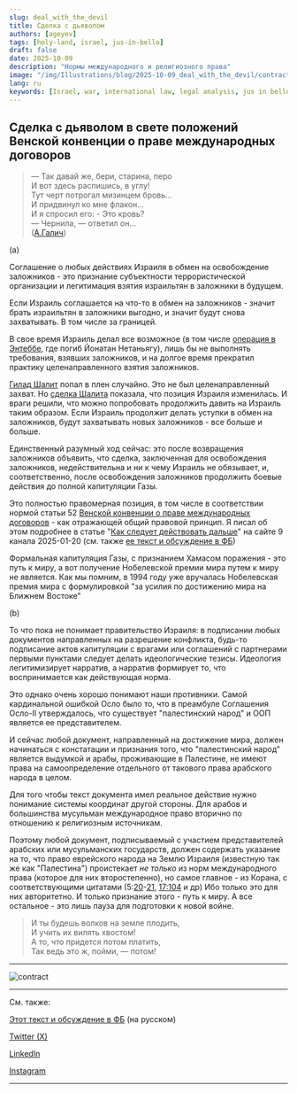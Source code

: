 ```yaml
---
slug: deal_with_the_devil
title: Сделка с дьяволом
authors: [ageyev]
tags: [holy-land, israel, jus-in-bello]
draft: false
date: 2025-10-09
description: "Нормы международного и религиозного права"
image: "/img/Illustrations/blog/2025-10-09_deal_with_the_devil/contract_with_the_devil_ChatGPT01.png" 
lang: ru
keywords: [Israel, war, international law, legal analysis, jus in bello]
---
```


## Сделка с дьяволом в свете положений Венской конвенции о праве международных договоров

> — Так давай же, бери, старина, перо <br/>
> И вот здесь распишись, в углу! <br/>
> Тут черт потрогал мизинцем бровь… <br/>
> И придвинул ко мне флакон… <br/>
> И я спросил его: - Это кровь? <br/>
> — Чернила, — ответил он… <br/>
> ([А.Галич](https://www.culture.ru/poems/3580/eshe-raz-o-cherte))

(a)

Соглашение о любых действиях Израиля в обмен на освобождение заложников - это признание субъектности террористической организации и легитимация взятия израильтян в заложники в будущем.

Если Израиль соглашается на что-то в обмен на заложников - значит брать израильтян в заложники выгодно, и значит будут снова захватывать. В том числе за границей. <!-- truncate --> 

В свое время Израиль делал все возможное (в том числе [операция в Энтеббе](https://en.wikipedia.org/wiki/Entebbe_raid), где погиб Йонатан Нетаньягу), лишь бы не выполнять требования, взявших заложников, и на долгое время прекратил практику целенаправленного взятия заложников.

[Гилад Шалит](https://en.wikipedia.org/wiki/Gilad_Shalit) попал в плен случайно. Это не был целенаправленный захват. Но [сделка Шалита](https://en.wikipedia.org/wiki/Gilad_Shalit_prisoner_exchange) показала, что позиция Израиля изменилась. И враги решили, что можно попробовать продолжить давить на Израиль таким образом. Если Израиль продолжит делать уступки в обмен на заложников, будут захватывать новых заложников - все больше и больше.

Единственный разумный ход сейчас: это после возвращения заложников объявить, что сделка, заключенная для освобождения заложников, недействительна и ни к чему Израиль не обязывает, и, соответственно, после освобождения заложников продолжить боевые действия до полной капитуляции Газы.

Это полностью правомерная позиция, в том числе в соответствии нормой статьи 52 [Венской конвенции о праве международных договоров](https://en.wikipedia.org/wiki/Vienna_Convention_on_the_Law_of_Treaties) - как отражающей общий правовой принцип. Я писал об этом подробнее в статье "[Как следует действовать дальше](https://www.9tv.co.il/item/85108)" на сайте 9 канала 2025-01-20 (см. также [ее текст и обсуждение в ФБ](https://www.facebook.com/viktor.ageyev/posts/pfbid02FPyGZb3kJuQVf64JXAoTEJhwkjzFQ7xf21jMKgZo93tfmDq8N4DXLhPVXCDfe5til))

Формальная капитуляция Газы, с признанием Хамасом поражения - это путь к миру, а вот получение Нобелевской премии мира путем к миру не является. Как мы помним, в 1994 году уже вручалась Нобелевская премия мира с формулировкой "за усилия по достижению мира на Ближнем Востоке"

(b)

То что пока не понимает правительство Израиля: в подписании любых документов направленных на разрешение конфликта, будь-то подписание актов капитуляции с врагами или соглашений с партнерами первыми пунктами следует делать идеологические тезисы. Идеология легитимизирует нарратив, а нарратив формирует то, что воспринимается как действующая норма.

Это однако очень хорошо понимают наши противники. Самой кардинальной ошибкой Осло было то, что в преамбуле Соглашения Осло-II утверждалось, что существует "палестинский народ" и ООП является ее представителем.

И сейчас любой документ, направленный на достижение мира, должен начинаться с констатации и признания того, что "палестинский народ" является выдумкой и арабы, проживающие в Палестине, не имеют права на самоопределение отдельного от такового права арабского народа в целом.

Для того чтобы текст документа имел реальное действие нужно понимание системы координат другой стороны. Для арабов и большинства мусульман международное право вторично по отношению к религиозным источникам.

Поэтому любой документ, подписываемый с участием представителей арабских или мусульманских государств, должен содержать указание на то, что право еврейского народа на Землю Израиля (известную так же как "Палестина") проистекает *не только* из норм международного права (которое для них второстепенно), но самое главное - из Корана, с соответствующими цитатами (5:[20](https://quran-online.ru/5:20)-[21](https://quran-online.ru/5:21), [17:104](https://quran-online.ru/17:104) и др) Ибо только это для них авторитетно. И только признание этого - путь к миру. А все остальное - это лишь пауза для подготовки к новой войне.

> И ты будешь волков на земле плодить, <br/>
> И учить их вилять хвостом! <br/>
> А то, что придется потом платить, <br/>
> Так ведь это ж, пойми, — потом!  <br/>

---

![contract](/img/Illustrations/blog/2025-10-09_deal_with_the_devil/contract_with_the_devil_ChatGPT01.png)

---

См. также:

[Этот текст и обсуждение в ФБ](https://www.facebook.com/viktor.ageyev/posts/pfbid0xP5TKZwGPyYV824UgTYV4je1uzpN3zHkLJk4G9b6NYZorxoD9Eez7AbrqhyPQocjl) (на русском) 


[Twitter (X)](https://international-law.info/blog/deal_with_the_devil/)

[LinkedIn](https://www.linkedin.com/feed/update/urn:li:activity:7382094149296136192/)

[Instagram](https://www.instagram.com/p/DPmIne1CD7G/)  

---

